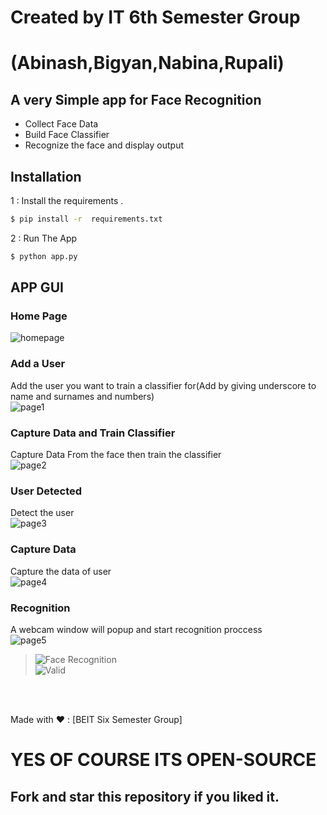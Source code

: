 # Created by IT 6th Semester Group
# (Abinash,Bigyan,Nabina,Rupali) 

## A very Simple app for Face Recognition  

  - Collect Face Data
  - Build Face Classifier 
  - Recognize the face and display output

## Installation

1 : Install the requirements .

```sh
$ pip install -r  requirements.txt
```

2 : Run The App 

```sh
$ python app.py
```

## APP GUI

### Home Page
![homepage](https://github.com/theoptimist76/Face-Recognition-System/blob/main/snapshots/homepage.PNG)

### Add a User <br>
Add the user you want to train a classifier for(Add by giving underscore to name and surnames and numbers) <br>
![page1](https://github.com/theoptimist76/Face-Recognition-System/blob/main/snapshots/adduser.PNG)

### Capture Data and Train Classifier<br>
Capture Data From the face then train the classifier<br>
![page2](https://github.com/theoptimist76/Face-Recognition-System/blob/main/snapshots/captureimage.PNG)
<br>


### User Detected<br>
Detect the user<br>
![page3](https://github.com/theoptimist76/Face-Recognition-System/blob/main/snapshots/facedetected.PNG)
<br>

### Capture Data<br>
Capture the data of user<br>
![page4](https://github.com/theoptimist76/Face-Recognition-System/blob/main/snapshots/captureimage.PNG)
<br>

### Recognition <br>
A webcam window will popup and start recognition proccess<br>
![page5](https://github.com/theoptimist76/Face-Recognition-System/blob/main/snapshots/recognizer.PNG)<br>
>![Face Recognition](https://github.com/theoptimist76/Face-Recognition-System/blob/main/snapshots/recognized.PNG)<br>
>![Valid](https://github.com/theoptimist76/Face-Recognition-System/blob/main/snapshots/valid.PNG)<br>


<br><br>

Made with ❤ : [BEIT Six Semester Group]<br>

# YES OF COURSE ITS OPEN-SOURCE
## Fork and star this repository if you liked it.


